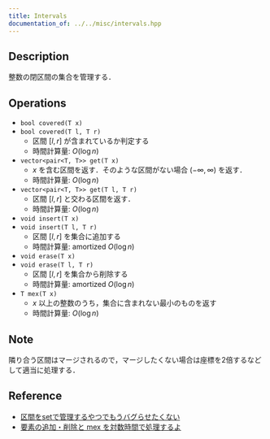 ```yaml
---
title: Intervals
documentation_of: ../../misc/intervals.hpp
---
```


## Description

整数の閉区間の集合を管理する．

## Operations

- `bool covered(T x)`
- `bool covered(T l, T r)`
    - 区間 $[l, r]$ が含まれているか判定する
    - 時間計算量: $O(\log n)$
- `vector<pair<T, T>> get(T x)`
    - $x$ を含む区間を返す．そのような区間がない場合 $(-\infty, \infty)$ を返す．
    - 時間計算量: $O(\log n)$
- `vector<pair<T, T>> get(T l, T r)`
    - 区間 $[l, r]$ と交わる区間を返す．
    - 時間計算量: $O(\log n)$
- `void insert(T x)`
- `void insert(T l, T r)`
    - 区間 $[l, r]$ を集合に追加する
    - 時間計算量: $\mathrm{amortized}\ O(\log n)$
- `void erase(T x)`
- `void erase(T l, T r)`
    - 区間 $[l, r]$ を集合から削除する
    - 時間計算量: $\mathrm{amortized}\ O(\log n)$
- `T mex(T x)`
    - $x$ 以上の整数のうち，集合に含まれない最小のものを返す
    - 時間計算量: $O(\log n)$

## Note

隣り合う区間はマージされるので，マージしたくない場合は座標を2倍するなどして適当に処理する．

## Reference

- [区間をsetで管理するやつでもうバグらせたくない](https://mugen1337.hatenablog.com/entry/2020/10/14/134022)
- [要素の追加・削除と mex を対数時間で処理するよ](https://rsk0315.hatenablog.com/entry/2020/10/11/125049)

